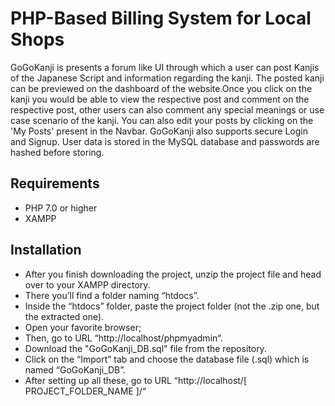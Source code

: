 # PHP-Based Billing System for Local Shops

GoGoKanji is  presents a forum like UI through which a user can post Kanjis of the Japanese Script and information regarding the kanji. The posted kanji can be previewed on the dashboard of the website.Once you click  on the kanji you would be able to view the respective post and comment on the respective post, other users can also comment any special meanings or use case scenario of the kanji. You can also edit your posts by clicking on the 'My Posts' present in the Navbar. GoGoKanji also supports secure Login and Signup. User data is stored in the MySQL database and passwords are hashed before storing.

## Requirements

- PHP 7.0 or higher
- XAMPP

## Installation
- After you finish downloading the project, unzip the project file and head over to your XAMPP directory.
- There you’ll find a folder naming “htdocs”.
- Inside the “htdocs” folder, paste the project folder (not the .zip one, but the extracted one).
- Open your favorite browser; 
- Then, go to URL “http://localhost/phpmyadmin“.
- Download the "GoGoKanji_DB.sql" file from the repository.
- Click on the “Import” tab and choose the database file (.sql) which is named “GoGoKanji_DB”.
- After setting up all these, go to URL “http://localhost/[ PROJECT_FOLDER_NAME ]/“
